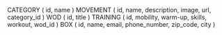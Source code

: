 CATEGORY ( id, name )
MOVEMENT ( id, name, description, image, url, category_id )
WOD ( id, title )
TRAINING ( id, mobility, warm-up, skills, workout, wod_id )
BOX ( id, name, email, phone_number, zip_code, city )
